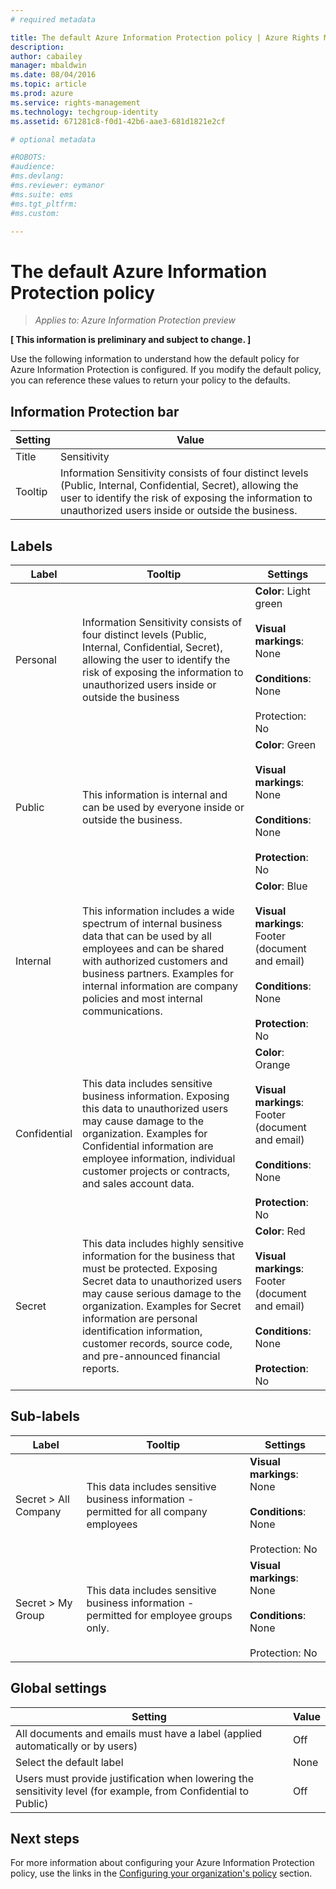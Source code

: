 ```yaml
---
# required metadata

title: The default Azure Information Protection policy | Azure Rights Management
description:
author: cabailey
manager: mbaldwin
ms.date: 08/04/2016
ms.topic: article
ms.prod: azure
ms.service: rights-management
ms.technology: techgroup-identity
ms.assetid: 671281c8-f0d1-42b6-aae3-681d1821e2cf

# optional metadata

#ROBOTS:
#audience:
#ms.devlang:
#ms.reviewer: eymanor
#ms.suite: ems
#ms.tgt_pltfrm:
#ms.custom:

---
```


# The default Azure Information Protection policy

>*Applies to: Azure Information Protection preview*

**[ This information is preliminary and subject to change. ]**

Use the following information to understand how the default policy for Azure Information Protection is configured. If you modify the default policy, you can reference these values to return your policy to the defaults.

## Information Protection bar

|Setting|Value|
|-------------------------------|---------------------------|
|Title|Sensitivity|
|Tooltip|Information Sensitivity consists of four distinct levels (Public, Internal, Confidential, Secret), allowing the user to identify the risk of exposing the information to unauthorized users inside or outside the business.|

## Labels

|Label|Tooltip|Settings|
|-------------------------------|---------------------------|-----------------|
|Personal|Information Sensitivity consists of four distinct levels (Public, Internal, Confidential, Secret), allowing the user to identify the risk of exposing the information to unauthorized users inside or outside the business|**Color**: Light green<br /><br />**Visual markings**: None<br /><br />**Conditions**: None<br /><br />Protection: No|
|Public|This information is internal and can be used by everyone inside or outside the business.|**Color**: Green<br /><br />**Visual markings**: None<br /><br />**Conditions**: None<br /><br />**Protection**: No|
|Internal|This information includes a wide spectrum of internal business data that can be used by all employees and can be shared with authorized customers and business partners. Examples for internal information are company policies and most internal communications.|**Color**: Blue<br /><br />**Visual markings**: Footer (document and email)<br /><br />**Conditions**: None<br /><br />**Protection**: No|
|Confidential|This data includes sensitive business information. Exposing this data to unauthorized users may cause damage to the organization. Examples for Confidential information are employee information, individual customer projects or contracts, and sales account data.|**Color**: Orange<br /><br />**Visual markings**: Footer (document and email)<br /><br />**Conditions**: None<br /><br />**Protection**: No|
|Secret|This data includes highly sensitive information for the business that must be protected. Exposing Secret data to unauthorized users may cause serious damage to the organization. Examples for Secret information are personal identification information, customer records, source code, and pre-announced financial reports.|**Color**: Red<br /><br />**Visual markings**: Footer (document and email)<br /><br />**Conditions**: None<br /><br />**Protection**: No|





## Sub-labels


|Label|Tooltip|Settings|
|-------------------------------|---------------------------|-----------------|
|Secret > All Company|This data includes sensitive business information - permitted for all company employees|**Visual markings**: None<br /><br />**Conditions**: None<br /><br />Protection: No|
|Secret > My Group|This data includes sensitive business information - permitted for employee groups only.|**Visual markings**: None<br /><br />**Conditions**: None<br /><br />Protection: No|




## Global settings

|Setting|Value|
|-------------------------------|---------------------------|
|All documents and emails must have a label (applied automatically or by users)|Off|
|Select the default label|None|
|Users must provide justification when lowering the sensitivity level (for example, from Confidential to Public)|Off|


## Next steps

For more information about configuring your Azure Information Protection policy, use the links in the [Configuring your organization's policy](configure-policy.md#configuring-your-organization-s-policy) section. 
